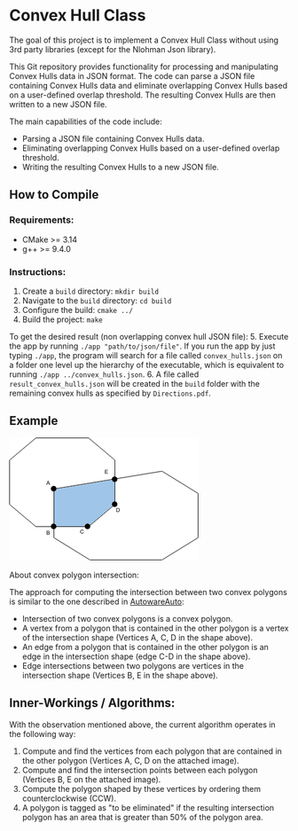 # Convex Hull Class

The goal of this project is to implement a Convex Hull Class without using 3rd party libraries (except for the Nlohman Json library).

This Git repository provides functionality for processing and manipulating Convex Hulls data in JSON format. The code can parse a JSON file containing Convex Hulls data and eliminate overlapping Convex Hulls based on a user-defined overlap threshold. The resulting Convex Hulls are then written to a new JSON file.

The main capabilities of the code include:

- Parsing a JSON file containing Convex Hulls data.
- Eliminating overlapping Convex Hulls based on a user-defined overlap threshold.
- Writing the resulting Convex Hulls to a new JSON file.

## How to Compile

### Requirements:

- CMake >= 3.14
- g++ >= 9.4.0

### Instructions:

1. Create a `build` directory: `mkdir build`
2. Navigate to the `build` directory: `cd build`
3. Configure the build: `cmake ../`
4. Build the project: `make`

To get the desired result (non overlapping convex hull JSON file):
5. Execute the app by running `./app "path/to/json/file"`. If you run the app by just typing `./app`, the program will search for a file called `convex_hulls.json` on a folder one level up the hierarchy of the executable, which is equivalent to running `./app ../convex_hulls.json`.
6. A file called `result_convex_hulls.json` will be created in the `build` folder with the remaining convex hulls as specified by `Directions.pdf`.

## Example

![Example](./convex_polygon_intersection.png)

About convex polygon intersection:

The approach for computing the intersection between two convex polygons is similar to the one described in [AutowareAuto](https://autowarefoundation.gitlab.io/autoware.auto/AutowareAuto/convex-polygon-intersection-2d.html):

- Intersection of two convex polygons is a convex polygon.
- A vertex from a polygon that is contained in the other polygon is a vertex of the intersection shape (Vertices A, C, D in the shape above).
- An edge from a polygon that is contained in the other polygon is an edge in the intersection shape (edge C-D in the shape above).
- Edge intersections between two polygons are vertices in the intersection shape (Vertices B, E in the shape above).

## Inner-Workings / Algorithms:

With the observation mentioned above, the current algorithm operates in the following way:

1. Compute and find the vertices from each polygon that are contained in the other polygon (Vertices A, C, D on the attached image).
2. Compute and find the intersection points between each polygon (Vertices B, E on the attached image).
3. Compute the polygon shaped by these vertices by ordering them counterclockwise (CCW).
4. A polygon is tagged as "to be eliminated" if the resulting intersection polygon has an area that is greater than 50% of the polygon area.
